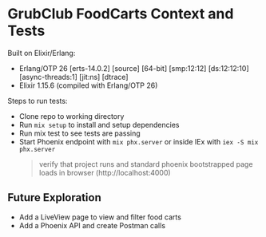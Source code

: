 # GrubClub FoodCarts Context and Tests

Built on Elixir/Erlang:
  * Erlang/OTP 26 [erts-14.0.2] [source] [64-bit] [smp:12:12] [ds:12:12:10] [async-threads:1] [jit:ns] [dtrace]
  * Elixir 1.15.6 (compiled with Erlang/OTP 26)

Steps to run tests:
  * Clone repo to working directory
  * Run `mix setup` to install and setup dependencies
  * Run mix test to see tests are passing
  * Start Phoenix endpoint with `mix phx.server` or inside IEx with `iex -S mix phx.server`
    > verify that project runs and standard phoenix bootstrapped page loads in browser (http://localhost:4000) 


## Future Exploration

* Add a LiveView page to view and filter food carts
* Add a Phoenix API and create Postman calls
